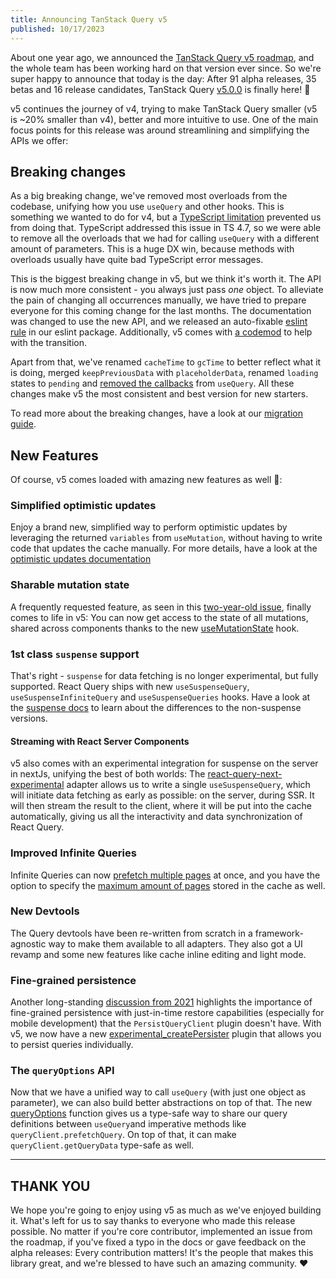 ```yaml
---
title: Announcing TanStack Query v5
published: 10/17/2023
---
```


About one year ago, we announced the [TanStack Query v5 roadmap](https://github.com/TanStack/query/discussions/4252), and the whole team has been working hard on that version ever since. So we're super happy to announce that today is the day: After 91 alpha releases, 35 betas and 16 release candidates, TanStack Query [v5.0.0](https://github.com/TanStack/query/releases/tag/v5.0.0) is finally here! 🎉

v5 continues the journey of v4, trying to make TanStack Query smaller (v5 is ~20% smaller than v4), better and more intuitive to use. One of the main focus points for this release was around streamlining and simplifying the APIs we offer:

## Breaking changes

As a big breaking change, we've removed most overloads from the codebase, unifying how you use `useQuery` and other hooks. This is something we wanted to do for v4, but a [TypeScript limitation](https://github.com/microsoft/TypeScript/issues/43371) prevented us from doing that. TypeScript addressed this issue in TS 4.7, so we were able to remove all the overloads that we had for calling `useQuery` with a different amount of parameters. This is a huge DX win, because methods with overloads usually have quite bad TypeScript error messages.

This is the biggest breaking change in v5, but we think it's worth it. The API is now much more consistent - you always just pass _one_ object. To alleviate the pain of changing all occurrences manually, we have tried to prepare everyone for this coming change for the last months. The documentation was changed to use the new API, and we released an auto-fixable [eslint rule](/query/v4/docs/eslint/prefer-query-object-syntax) in our eslint package. Additionally, v5 comes with [a codemod](/query/v5/docs/react/guides/migrating-to-v5#codemod) to help with the transition.

Apart from that, we've renamed `cacheTime` to `gcTime` to better reflect what it is doing, merged `keepPreviousData` with `placeholderData`, renamed `loading` states to `pending` and [removed the callbacks](https://github.com/TanStack/query/discussions/5279) from `useQuery`. All these changes make v5 the most consistent and best version for new starters.

To read more about the breaking changes, have a look at our [migration guide](/query/v5/docs/react/guides/migrating-to-v5).

## New Features

Of course, v5 comes loaded with amazing new features as well 🚀:

### Simplified optimistic updates

Enjoy a brand new, simplified way to perform optimistic updates by leveraging the returned `variables` from `useMutation`, without having to write code that updates the cache manually. For more details, have a look at the [optimistic updates documentation](/query/v5/docs/react/guides/optimistic-updates)

### Sharable mutation state

A frequently requested feature, as seen in this [two-year-old issue](https://github.com/TanStack/query/issues/2304), finally comes to life in v5: You can now get access to the state of all mutations, shared across components thanks to the new [useMutationState](/query/v5/docs/react/reference/useMutationState) hook.

### 1st class `suspense` support

That's right - `suspense` for data fetching is no longer experimental, but fully supported. React Query ships with new `useSuspenseQuery`, `useSuspenseInfiniteQuery` and `useSuspenseQueries` hooks. Have a look at the [suspense docs](/query/v5/docs/react/guides/suspense) to learn about the differences to the non-suspense versions.

#### Streaming with React Server Components

v5 also comes with an experimental integration for suspense on the server in nextJs, unifying the best of both worlds: The [react-query-next-experimental](/query/v5/docs/react/guides/advanced-ssr#experimental-streaming-without-prefetching-in-nextjs) adapter allows us to write a single `useSuspenseQuery`, which will initiate data fetching as early as possible: on the server, during SSR. It will then stream the result to the client, where it will be put into the cache automatically, giving us all the interactivity and data synchronization of React Query.

### Improved Infinite Queries

Infinite Queries can now [prefetch multiple pages](/query/v5/docs/react/guides/prefetching) at once, and you have the option to specify the [maximum amount of pages](/query/v5/docs/react/guides/infinite-queries#what-if-i-want-to-limit-the-number-of-pages) stored in the cache as well.

### New Devtools

The Query devtools have been re-written from scratch in a framework-agnostic way to make them available to all adapters. They also got a UI revamp and some new features like cache inline editing and light mode.

### Fine-grained persistence

Another long-standing [discussion from 2021](https://github.com/TanStack/query/discussions/2649) highlights the importance of fine-grained persistence with just-in-time restore capabilities (especially for mobile development) that the `PersistQueryClient` plugin doesn't have. With v5, we now have a new [experimental_createPersister](/query/v5/docs/react/plugins/createPersister) plugin that allows you to persist queries individually.

### The `queryOptions` API

Now that we have a unified way to call `useQuery` (with just one object as parameter), we can also build better abstractions on top of that. The new [queryOptions](/query/v5/docs/react/typescript#typing-query-options) function gives us a type-safe way to share our query definitions between `useQuery`and imperative methods like `queryClient.prefetchQuery`. On top of that, it can make `queryClient.getQueryData` type-safe as well.

---

## THANK YOU

We hope you're going to enjoy using v5 as much as we've enjoyed building it. What's left for us to say thanks to everyone who made this release possible. No matter if you're core contributor, implemented an issue from the roadmap, if you've fixed a typo in the docs or gave feedback on the alpha releases: Every contribution matters! It's the people that makes this library great, and we're blessed to have such an amazing community. ❤️
